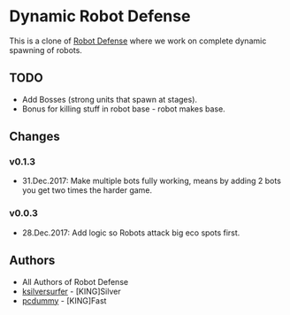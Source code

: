 # Dynamic Robot Defense

This is a clone of [Robot Defense](https://github.com/techannihilation/Robot-Defense) where we work on complete dynamic spawning of robots.

## TODO

- Add Bosses (strong units that spawn at stages).
- Bonus for killing stuff in robot base - robot makes base.

## Changes

### v0.1.3

- 31.Dec.2017: Make multiple bots fully working, means by adding 2 bots you get two times the harder game.

### v0.0.3

- 28.Dec.2017: Add logic so Robots attack big eco spots first.

## Authors

- All Authors of Robot Defense
- [ksilversurfer](https://github.com/ksilversurfer) - [KING]Silver
- [pcdummy](https://github.com/pcdummy/) - [KING]Fast
